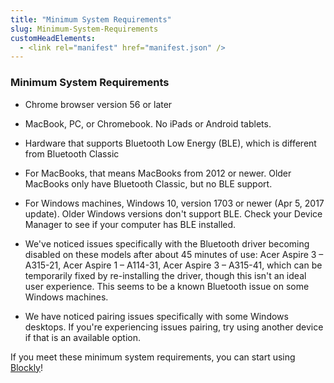 ```yaml
---
title: "Minimum System Requirements"
slug: Minimum-System-Requirements
customHeadElements:
  - <link rel="manifest" href="manifest.json" />
---
```


### Minimum System Requirements
- Chrome browser version 56 or later

- MacBook, PC, or Chromebook. No iPads or Android tablets.

- Hardware that supports Bluetooth Low Energy (BLE), which is different from Bluetooth Classic

- For MacBooks, that means MacBooks from 2012 or newer. Older MacBooks only have Bluetooth Classic, but no BLE support.

- For Windows machines, Windows 10, version 1703 or newer (Apr 5, 2017 update). Older Windows versions don't support BLE. Check your Device Manager to see if your computer has BLE installed.

- We've noticed issues specifically with the Bluetooth driver becoming disabled on these models after about 45 minutes of use: Acer Aspire 3 &ndash; A315-21, Acer Aspire 1 &ndash; A114-31, Acer Aspire 3 &ndash; A315-41, which can be temporarily fixed by re-installing the driver, though this isn't an ideal user experience. This seems to be a known Bluetooth issue on some Windows machines.

- We have noticed pairing issues specifically with some Windows desktops. If you're experiencing issues pairing, try using another device if that is an available option.

If you meet these minimum system requirements, you can start using <a target="_blank" href="https://codrone.robolink.com/pro/blockly/">Blockly</a>!